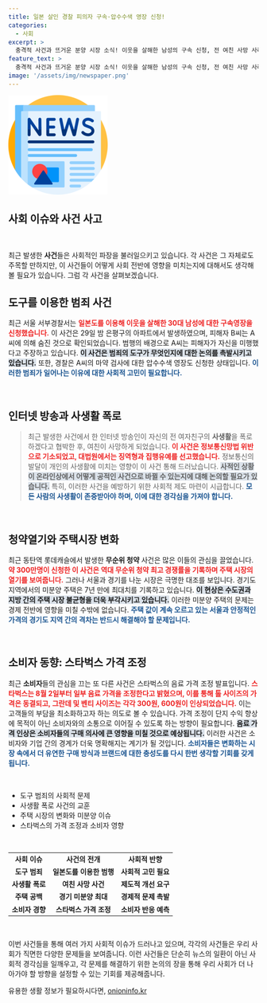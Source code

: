 ```yaml
---
title: 일본 살인 경찰 피의자 구속·압수수색 영장 신청!
categories:
  - 사회
excerpt: >
  충격적 사건과 뜨거운 분양 시장 소식! 이웃을 살해한 남성의 구속 신청, 전 여친 사망 사례, 동탄 롯데캐슬 청약전쟁, 경기 미분양 증가, 스타벅스 음료 가격 조정 등 오늘의 핫클릭을 확인해보세요!
feature_text: >
  충격적 사건과 뜨거운 분양 시장 소식! 이웃을 살해한 남성의 구속 신청, 전 여친 사망 사례, 동탄 롯데캐슬 청약전쟁, 경기 미분양 증가, 스타벅스 음료 가격 조정 등 오늘의 핫클릭을 확인해보세요!
image: '/assets/img/newspaper.png'
---
```


<p><img src="/assets/img/newspaper.png" alt="kimp 속보" /></p>

<h2 data-ke-size="size26">사회 이슈와 사건 사고</h2>

<p data-ke-size="size16">&nbsp;</p>

<p>최근 발생한 <b>사건</b>들은 사회적인 파장을 불러일으키고 있습니다. 각 사건은 그 자체로도 주목할 만하지만, 이 사건들이 어떻게 사회 전반에 영향을 미치는지에 대해서도 생각해볼 필요가 있습니다. 그럼 각 사건을 살펴보겠습니다. </p>

<h2 data-ke-size="size26">도구를 이용한 범죄 사건</h2>

<p>최근 서울 서부경찰서는 <b><span style="color: #ee2323;">일본도를 이용해 이웃을 살해한 30대 남성에 대한 구속영장을 신청했습니다.</span></b> 이 사건은 29일 밤 은평구의 아파트에서 발생하였으며, 피해자 B씨는 A씨에 의해 숨진 것으로 확인되었습니다. 범행의 배경으로 A씨는 피해자가 자신을 미행했다고 주장하고 있습니다. <b><span style="background-color: #21538527;">이 사건은 범죄의 도구가 무엇인지에 대한 논의를 촉발시키고 있습니다.</span></b> 또한, 경찰은 A씨의 마약 검사에 대한 압수수색 영장도 신청한 상태입니다. <b><span style="color: #1a5490;">이러한 범죄가 일어나는 이유에 대한 사회적 고민이 필요합니다.</span></b></p>

<p data-ke-size="size16">&nbsp;</p>

<h2 data-ke-size="size26">인터넷 방송과 사생활 폭로</h2>

<blockquote>
최근 발생한 사건에서 한 인터넷 방송인이 자신의 전 여자친구의 <b>사생활</b>을 폭로하겠다고 협박한 후, 여친이 사망하게 되었습니다. <b><span style="color: #ee2323;">이 사건은 정보통신망법 위반으로 기소되었고, 대법원에서는 징역형과 집행유예를 선고했습니다.</span></b> 정보통신의 발달이 개인의 사생활에 미치는 영향이 이 사건 통해 드러났습니다. <b><span style="background-color: #21538527;">사적인 상황이 온라인상에서 어떻게 공적인 사건으로 바뀔 수 있는지에 대해 논의할 필요가 있습니다.</span></b> 특히, 이러한 사건을 예방하기 위한 사회적 제도 마련이 시급합니다. <b><span style="color: #1a5490;">모든 사람의 사생활이 존중받아야 하며, 이에 대한 경각심을 가져야 합니다.</span></b>
</blockquote>

<p data-ke-size="size16">&nbsp;</p>

<h2 data-ke-size="size26">청약열기와 주택시장 변화</h2>

<p>최근 동탄역 롯데캐슬에서 발생한 <b>무순위 청약</b> 사건은 많은 이들의 관심을 끌었습니다. <b><span style="color: #ee2323;">약 300만명이 신청한 이 사건은 역대 무순위 청약 최고 경쟁률을 기록하며 주택 시장의 열기를 보여줍니다.</span></b> 그러나 서울과 경기를 나눈 시장은 극명한 대조를 보입니다. 경기도 지역에서의 미분양 주택은 7년 만에 최대치를 기록하고 있습니다. <b><span style="background-color: #21538527;">이 현상은 수도권과 지방 간의 주택 시장 불균형을 더욱 부각시키고 있습니다.</span></b> 이러한 미분양 주택의 문제는 경제 전반에 영향을 미칠 수밖에 없습니다. <b><span style="color: #1a5490;">주택 값이 계속 오르고 있는 서울과 안정적인 가격의 경기도 지역 간의 격차는 반드시 해결해야 할 문제입니다.</span></b></p>

<p data-ke-size="size16">&nbsp;</p>

<h2 data-ke-size="size26">소비자 동향: 스타벅스 가격 조정</h2>

<p>최근 <b>소비자</b>들의 관심을 끄는 또 다른 사건은 스타벅스의 음료 가격 조정 발표입니다. <b><span style="color: #ee2323;">스타벅스는 8월 2일부터 일부 음료 가격을 조정한다고 밝혔으며, 이를 통해 톨 사이즈의 가격은 동결되고, 그란데 및 벤티 사이즈는 각각 300원, 600원이 인상되었습니다.</span></b> 이는 고객들의 부담을 최소화하고자 하는 의도로 볼 수 있습니다. 가격 조정이 단지 수익 향상에 목적이 아닌 소비자와의 소통으로 이어질 수 있도록 하는 방향이 필요합니다. <b><span style="background-color: #21538527;">음료 가격 인상은 소비자들의 구매 의사에 큰 영향을 미칠 것으로 예상됩니다.</span></b> 이러한 사건은 소비자와 기업 간의 경계가 더욱 명확해지는 계기가 될 것입니다. <b><span style="color: #1a5490;">소비자들은 변화하는 시장 속에서 더 유연한 구매 방식과 브랜드에 대한 충성도를 다시 한번 생각할 기회를 갖게 됩니다.</span></b></p>

<p data-ke-size="size16">&nbsp;</p>

<ul>
<li>도구 범죄의 사회적 문제</li>
<li>사생활 폭로 사건의 교훈</li>
<li>주택 시장의 변화와 미분양 이슈</li>
<li>스타벅스의 가격 조정과 소비자 영향</li>
</ul>

<p data-ke-size="size16">&nbsp;</p>

<table>
<tr>
<td style="text-align: center; height: 17px;"><b>사회 이슈</b></td>
<td style="text-align: center; height: 17px;"><b>사건의 전개</b></td>
<td style="text-align: center; height: 17px;"><b>사회적 반향</b></td>
</tr>
<tr>
<td style="text-align: center; height: 17px;"><b>도구 범죄</b></td>
<td style="text-align: center; height: 17px;"><b>일본도를 이용한 범행</b></td>
<td style="text-align: center; height: 17px;"><b>사회적 고민 필요</b></td>
</tr>
<tr>
<td style="text-align: center; height: 17px;"><b>사생활 폭로</b></td>
<td style="text-align: center; height: 17px;"><b>여친 사망 사건</b></td>
<td style="text-align: center; height: 17px;"><b>제도적 개선 요구</b></td>
</tr>
<tr>
<td style="text-align: center; height: 17px;"><b>주택 공백</b></td>
<td style="text-align: center; height: 17px;"><b>경기 미분양 최대</b></td>
<td style="text-align: center; height: 17px;"><b>경제적 문제 촉발</b></td>
</tr>
<tr>
<td style="text-align: center; height: 17px;"><b>소비자 경향</b></td>
<td style="text-align: center; height: 17px;"><b>스타벅스 가격 조정</b></td>
<td style="text-align: center; height: 17px;"><b>소비자 반응 예측</b></td>
</tr>
</table>

<p data-ke-size="size16">&nbsp;</p>

<p>이번 사건들을 통해 여러 가지 사회적 이슈가 드러나고 있으며, 각각의 사건들은 우리 사회가 직면한 다양한 문제들을 보여줍니다. 이런 사건들은 단순히 뉴스의 일환이 아닌 사회적 경각심을 일깨우고, 각 문제를 해결하기 위한 논의의 장을 통해 우리 사회가 더 나아가야 할 방향을 설정할 수 있는 기회를 제공해줍니다.</p>
유용한 생활 정보가 필요하시다면, <a href="https://onioninfo.kr" rel="dofollow">onioninfo.kr</a>


